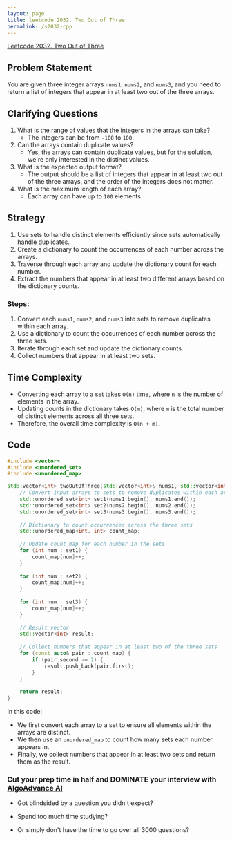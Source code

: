 ```yaml
---
layout: page
title: leetcode 2032. Two Out of Three
permalink: /s2032-cpp
---
```

[Leetcode 2032. Two Out of Three](https://algoadvance.github.io/algoadvance/l2032)
## Problem Statement
You are given three integer arrays `nums1`, `nums2`, and `nums3`, and you need to return a list of integers that appear in at least two out of the three arrays.

## Clarifying Questions
1. What is the range of values that the integers in the arrays can take?
   - The integers can be from `-100` to `100`.
2. Can the arrays contain duplicate values?
   - Yes, the arrays can contain duplicate values, but for the solution, we're only interested in the distinct values.
3. What is the expected output format?
   - The output should be a list of integers that appear in at least two out of the three arrays, and the order of the integers does not matter.
4. What is the maximum length of each array?
   - Each array can have up to `100` elements.

## Strategy
1. Use sets to handle distinct elements efficiently since sets automatically handle duplicates.
2. Create a dictionary to count the occurrences of each number across the arrays.
3. Traverse through each array and update the dictionary count for each number.
4. Extract the numbers that appear in at least two different arrays based on the dictionary counts.

### Steps:
1. Convert each `nums1`, `nums2`, and `nums3` into sets to remove duplicates within each array.
2. Use a dictionary to count the occurrences of each number across the three sets.
3. Iterate through each set and update the dictionary counts.
4. Collect numbers that appear in at least two sets.

## Time Complexity
- Converting each array to a set takes `O(n)` time, where `n` is the number of elements in the array.
- Updating counts in the dictionary takes `O(m)`, where `m` is the total number of distinct elements across all three sets.
- Therefore, the overall time complexity is `O(n + m)`.

## Code

```cpp
#include <vector>
#include <unordered_set>
#include <unordered_map>

std::vector<int> twoOutOfThree(std::vector<int>& nums1, std::vector<int>& nums2, std::vector<int>& nums3) {
    // Convert input arrays to sets to remove duplicates within each array.
    std::unordered_set<int> set1(nums1.begin(), nums1.end());
    std::unordered_set<int> set2(nums2.begin(), nums2.end());
    std::unordered_set<int> set3(nums3.begin(), nums3.end());
    
    // Dictionary to count occurrences across the three sets
    std::unordered_map<int, int> count_map;
    
    // Update count_map for each number in the sets
    for (int num : set1) {
        count_map[num]++;
    }
    
    for (int num : set2) {
        count_map[num]++;
    }
    
    for (int num : set3) {
        count_map[num]++;
    }
    
    // Result vector
    std::vector<int> result;
    
    // Collect numbers that appear in at least two of the three sets
    for (const auto& pair : count_map) {
        if (pair.second >= 2) {
            result.push_back(pair.first);
        }
    }
    
    return result;
}
```

In this code:
- We first convert each array to a set to ensure all elements within the arrays are distinct.
- We then use an `unordered_map` to count how many sets each number appears in.
- Finally, we collect numbers that appear in at least two sets and return them as the result.


### Cut your prep time in half and DOMINATE your interview with [AlgoAdvance AI](https://algoAdvance.com)

- Got blindsided by a question you didn't expect?

- Spend too much time studying?

- Or simply don't have the time to go over all 3000 questions?

